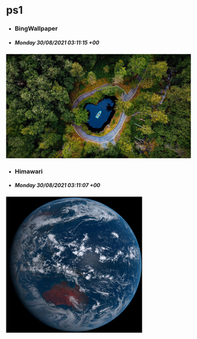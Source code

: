 # ps1

- ### BingWallpaper
- ##### Monday 30/08/2021 03:11:15 +00
<img src="BingWallpaper/latest.jpg" width="700" height="auto" title="👉  BingWallpaper  👈">


- ### Himawari 
- ##### Monday 30/08/2021 03:11:07 +00
<img src="Himawari/latest.jpg" width="auto" height="371" title="👉  Himawari  👈">






